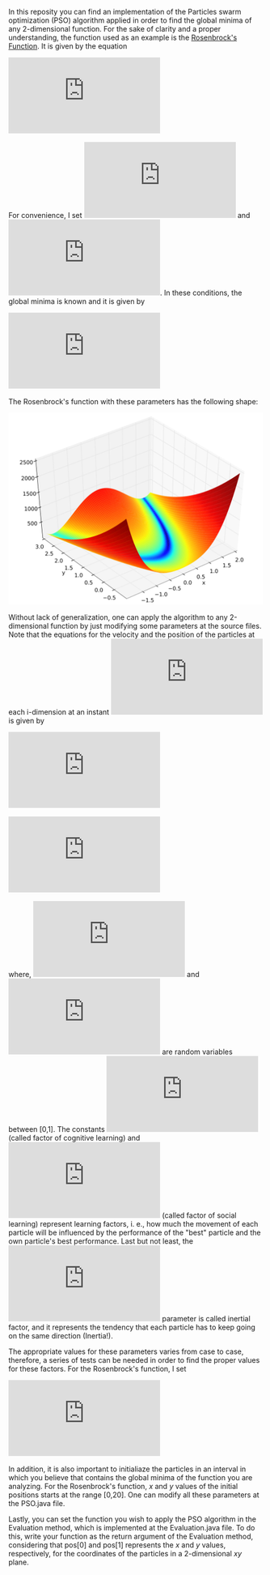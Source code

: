 In this reposity you can find an implementation of the Particles swarm optimization (PSO) algorithm applied in order to find the global minima of any 2-dimensional function. For the sake of clarity and a proper understanding, the function used as an example is the <a href="https://en.wikipedia.org/wiki/Rosenbrock_function">Rosenbrock's Function</a>. It is given by the equation

![Rosenbrock equation](http://latex.codecogs.com/gif.latex?f%28x%2Cy%29%20%3D%20%28a-x%29%5E2%20&plus;%20b%28y-x%5E2%29%5E2)

For convenience, I set ![a](http://latex.codecogs.com/gif.latex?a%3D1) and ![](http://latex.codecogs.com/gif.latex?b%3D100). In these conditions, the global minima is known and it is given by
 
 ![Global minima](http://latex.codecogs.com/gif.latex?f%281%2C1%29%20%3D%200)

The Rosenbrock's function with these parameters has the following shape:

![Rosenbrock's function](Rosenbrock_function.png)

Without lack of generalization, one can apply the algorithm to any 2-dimensional function by just modifying some parameters at the source files. Note that the equations for the velocity and the position of the particles at each i-dimension at an instant ![t](http://latex.codecogs.com/gif.latex?%5Cinline%20%5Cdpi%7B150%7D%20%5Csmall%20t%20%3D%20n&plus;1) is given by

![velocity](http://latex.codecogs.com/gif.latex?%5Cinline%20%5Cdpi%7B150%7D%20%5Csmall%20v_i%28n&plus;1%29%20%3D%20wv_i%28n%29%20&plus;%20%5Crho_%7B1%7DC_1%28p_%7Bbest%7D_%7Bi%7D%28n%29%20-%20pos_%7Bi%7D%28n%29%29%20&plus;%20%5Crho_%7B2%7DC_2%28g_%7Bbest%7D%28n%29%20-%20pos_%7Bi%7D%28n%29%29)

![position](http://latex.codecogs.com/gif.latex?%5Cinline%20%5Cdpi%7B150%7D%20%5Csmall%20pos_i%28n&plus;1%29%20%3D%20pos_i%28n%29%20&plus;%20v_i%28n&plus;1%29)

where, ![rho1](http://latex.codecogs.com/gif.latex?%5Cinline%20%5Cdpi%7B150%7D%20%5Csmall%20%5Crho_1) and ![rho2](http://latex.codecogs.com/gif.latex?%5Cinline%20%5Cdpi%7B150%7D%20%5Csmall%20%5Crho_2) are random variables between [0,1]. The constants ![C1](http://latex.codecogs.com/gif.latex?%5Cinline%20%5Cdpi%7B150%7D%20%5Csmall%20C_1) (called factor of cognitive learning) and ![C1](http://latex.codecogs.com/gif.latex?%5Cinline%20%5Cdpi%7B150%7D%20%5Csmall%20C_2) (called factor of social learning) represent learning factors, i. e., how much the movement of each particle will be influenced by the performance of the "best" particle and the own particle's best performance. Last but not least, the ![w](http://latex.codecogs.com/gif.latex?%5Cinline%20%5Cdpi%7B150%7D%20%5Csmall%20w) parameter is called inertial factor, and it represents the tendency that each particle has to keep going on the same direction (Inertia!).

The appropriate values for these parameters varies from case to case, therefore, a series of tests can be needed in order to find the proper values for these factors. For the Rosenbrock's function, I set

![parameters](http://latex.codecogs.com/gif.latex?%5Cinline%20%5Cdpi%7B150%7D%20%5Csmall%20%5C%5C%20C_1%20%3D%200.5%20%5C%5C%20C_2%20%3D%200.5%20%5C%5C%20w%20%3D%200.8)

In addition, it is also important to initialiaze the particles in an interval in which you believe that contains the global minima of the function you are analyzing. For the Rosenbrock's function, <i>x</i> and <i>y</i> values of the initial positions starts at the range [0,20]. One can modify all these parameters at the PSO.java file.

Lastly, you can set the function you wish to apply the PSO algorithm in the Evaluation method, which is implemented at the Evaluation.java file. To do this, write your function as the return argument of the Evaluation method, considering that pos[0] and pos[1] represents the <i>x</i> and <i>y</i> values, respectively, for the coordinates of the particles in a 2-dimensional <i>xy</i> plane.

